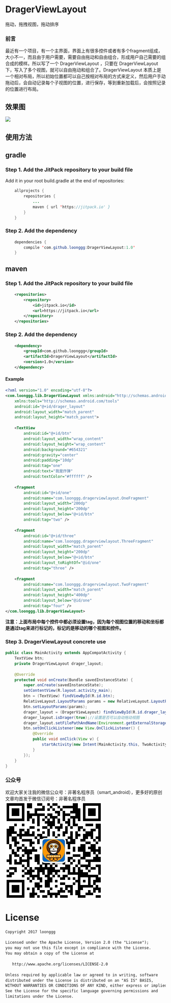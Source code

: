 # DragerViewLayout
拖动，拖拽视图，拖动排序

### 前言
最近有一个项目，有一个主界面，界面上有很多控件或者有多个fragment组成，大小不一，而且由于用户需要，需要自由拖动和自由组合，形成用户自己需要的组合成的模样。所以写了一个 DragerViewLayout ，只要在 DragerViewLayout 下，写入了多个视图，就可以自由拖动和组合了。DragerViewLayout 本质上是一个相对布局，所以初始位置都可以自己按相对布局的方式来定义，然后用户手动拖动后，会自动记录每个子视图的位置，进行保存，等到重新加载后，会按照记录的位置进行布局。

## 效果图
![](https://raw.githubusercontent.com/loonggg/DragerViewLayout/master/img/sss.gif)

## 使用方法

## gradle
### Step 1. Add the JitPack repository to your build file
Add it in your root build.gradle at the end of repositories:
```java
	allprojects {
		repositories {
			...
			maven { url 'https://jitpack.io' }
		}
	}
```

### Step 2. Add the dependency
```java
	dependencies {
	    compile 'com.github.loonggg:DragerViewLayout:1.0'
	}
 ```
 
## maven
### Step 1. Add the JitPack repository to your build file  
```xml
	<repositories>
		<repository>
		    <id>jitpack.io</id>
		    <url>https://jitpack.io</url>
		</repository>
	</repositories>
```

### Step 2. Add the dependency
```xml
	<dependency>
	    <groupId>com.github.loonggg</groupId>
	    <artifactId>DragerViewLayout</artifactId>
	    <version>1.0</version>
	</dependency>
```

#### Example
```xml
<?xml version="1.0" encoding="utf-8"?>
<com.loonggg.lib.DragerViewLayout xmlns:android="http://schemas.android.com/apk/res/android"
    xmlns:tools="http://schemas.android.com/tools"
    android:id="@+id/drager_layout"
    android:layout_width="match_parent"
    android:layout_height="match_parent">

    <TextView
        android:id="@+id/btn"
        android:layout_width="wrap_content"
        android:layout_height="wrap_content"
        android:background="#654321"
        android:gravity="center"
        android:padding="10dp"
        android:tag="one"
        android:text="我是炸弹"
        android:textColor="#ffffff" />

    <fragment
        android:id="@+id/one"
        android:name="com.loonggg.dragerviewlayout.OneFragment"
        android:layout_width="200dp"
        android:layout_height="200dp"
        android:layout_below="@+id/btn"
        android:tag="two" />

    <fragment
        android:id="@+id/three"
        android:name="com.loonggg.dragerviewlayout.ThreeFragment"
        android:layout_width="match_parent"
        android:layout_height="200dp"
        android:layout_below="@+id/btn"
        android:layout_toRightOf="@id/one"
        android:tag="three" />

    <fragment
        android:name="com.loonggg.dragerviewlayout.TwoFragment"
        android:layout_width="match_parent"
        android:layout_height="400dp"
        android:layout_below="@id/one"
        android:tag="four" />
</com.loonggg.lib.DragerViewLayout>

```

**注意：上面布局中每个控件中都必须设置tag，因为每个视图位置的移动和坐标都是通过tag来进行标记的，标记的是移动的哪个视图和控件。**

### Step 3. DragerViewLayout concrete use 
```java
public class MainActivity extends AppCompatActivity {
    TextView btn;
    private DragerViewLayout drager_layout;

    @Override
    protected void onCreate(Bundle savedInstanceState) {
        super.onCreate(savedInstanceState);
        setContentView(R.layout.activity_main);
        btn = (TextView) findViewById(R.id.btn);
        RelativeLayout.LayoutParams params = new RelativeLayout.LayoutParams(ViewGroup.LayoutParams.MATCH_PARENT,150);
        btn.setLayoutParams(params);
        drager_layout = (DragerViewLayout) findViewById(R.id.drager_layout);
        drager_layout.isDrager(true);//设置是否可以自动拖动视图
        drager_layout.setFilePathAndName(Environment.getExternalStorageDirectory().getPath() + "/loonggg", "settings");//设置记录保存视图位置的文件的存放位置和名字
        btn.setOnClickListener(new View.OnClickListener() {
            @Override
            public void onClick(View v) {
                startActivity(new Intent(MainActivity.this, TwoActivity.class));
            }
        });
    }
}
```
### 公众号
欢迎大家关注我的微信公众号：非著名程序员（smart_android），更多好的原创文章均首发于微信订阅号：非著名程序员
![](https://raw.githubusercontent.com/loonggg/BlogImages/master/%E5%85%AC%E4%BC%97%E5%8F%B7%E4%BA%8C%E7%BB%B4%E7%A0%81/erweima.jpg)

# License
```xml
Copyright 2017 loonggg

Licensed under the Apache License, Version 2.0 (the "License");
you may not use this file except in compliance with the License.
You may obtain a copy of the License at

   http://www.apache.org/licenses/LICENSE-2.0

Unless required by applicable law or agreed to in writing, software
distributed under the License is distributed on an "AS IS" BASIS,
WITHOUT WARRANTIES OR CONDITIONS OF ANY KIND, either express or implied.
See the License for the specific language governing permissions and
limitations under the License.
```
